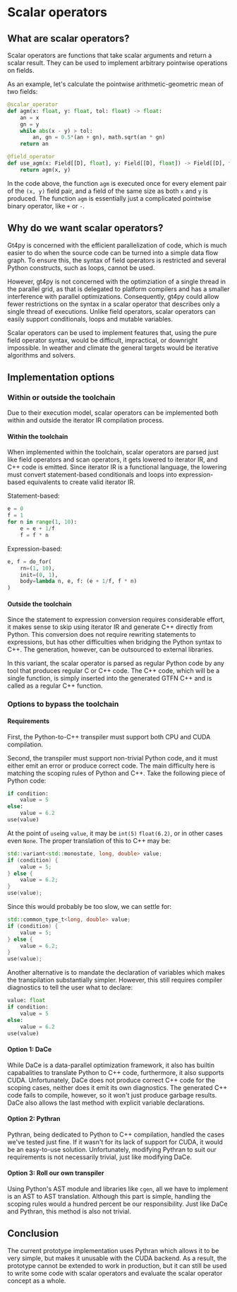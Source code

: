 # Scalar operators

## What are scalar operators?

Scalar operators are functions that take scalar arguments and return a scalar result. They can be used to implement arbitrary pointwise operations on fields.

As an example, let's calculate the pointwise arithmetic-geometric mean of two fields:

```python
@scalar_operator
def agm(x: float, y: float, tol: float) -> float:
    an = x
    gn = y
    while abs(x - y) > tol:
        an, gn = 0.5*(an + gn), math.sqrt(an * gn)
    return an

@field_operator
def use_agm(x: Field[[D], float], y: Field[[D], float]) -> Field[[D], float]:
    return agm(x, y)
```

In the code above, the function `agm` is executed once for every element pair of the `(x, y)` field pair, and a field of the same size as both `x` and `y` is produced. The function `agm` is essentially just a complicated pointwise binary operator, like `+` or `-`.


## Why do we want scalar operators?

Gt4py is concerned with the efficient parallelization of code, which is much easier to do when the source code can be turned into a simple data flow graph. To ensure this, the syntax of field operators is restricted and several Python constructs, such as loops, cannot be used.

However, gt4py is not concerned with the optimziation of a single thread in the parallel grid, as that is delegated to platform compilers and has a smaller interference with parallel optimizations. Consequently, gt4py could allow fewer restrictions on the syntax in a scalar operator that describes only a single thread of executions. Unlike field operators, scalar operators can easily support conditionals, loops and mutable variables.

Scalar operators can be used to implement features that, using the pure field operator syntax, would be difficult, impractical, or downright impossible. In weather and climate the general targets would be iterative algorithms and solvers. 

## Implementation options

### Within or outside the toolchain

Due to their execution model, scalar operators can be implemented both within and outside the iterator IR compilation process.

#### Within the toolchain

When implemented within the toolchain, scalar operators are parsed just like field operators and scan operators, it gets lowered to iterator IR, and C++ code is emitted. Since iterator IR is a functional language, the lowering must convert statement-based conditionals and loops into expression-based equivalents to create valid iterator IR.

Statement-based:
```python
e = 0
f = 1
for n in range(1, 10):
    e = e + 1/f
    f = f * n
```

Expression-based:
```python
e, f = do_for(
    rn=(1, 10),
    init=(0, 1),
    body=lambda n, e, f: (e + 1/f, f * n)
)
```

#### Outside the toolchain

Since the statement to expression conversion requires considerable effort, it makes sense to skip using iterator IR and generate C++ directly from Python. This conversion does not require rewriting statements to expressions, but has other difficulties when bridging the Python syntax to C++. The generation, however, can be outsourced to external libraries.

In this variant, the scalar operator is parsed as regular Python code by any tool that produces regular C or C++ code. The C++ code, which will be a single function, is simply inserted into the generated GTFN C++ and is called as a regular C++ function.

### Options to bypass the toolchain

#### Requirements

First, the Python-to-C++ transpiler must support both CPU and CUDA compilation.

Second, the transpiler must support non-trivial Python code, and it must either emit an error or produce correct code. The main difficulty here is matching the scoping rules of Python and C++. Take the following piece of Python code:

```python
if condition:
    value = 5
else:
    value = 6.2
use(value)
```

At the point of `use`ing `value`, it may be `int(5)` `float(6.2)`, or in other cases even `None`. The proper translation of this to C++ may be:

```c++
std::variant<std::monostate, long, double> value;
if (condition) {
    value = 5;
} else {
    value = 6.2;
}
use(value);
```

Since this would probably be too slow, we can settle for:
```c++
std::common_type_t<long, double> value;
if (condition) {
    value = 5;
} else {
    value = 6.2;
}
use(value);
```

Another alternative is to mandate the declaration of variables which makes the transpilation substantially simpler. However, this still requires compiler diagnostics to tell the user what to declare:
```python
value: float
if condition:
    value = 5
else:
    value = 6.2
use(value)
```

#### Option 1: DaCe

While DaCe is a data-parallel optimization framework, it also has builtin capabalities to translate Python to C++ code, furthermore, it also supports CUDA. Unfortunately, DaCe does not produce correct C++ code for the scoping cases, neither does it emit its own diagnostics. The generated C++ code fails to compile, however, so it won't just produce garbage results. DaCe also allows the last method with explicit variable declarations.

#### Option 2: Pythran

Pythran, being dedicated to Python to C++ compilation, handled the cases we've tested just fine. If it wasn't for its lack of support for CUDA, it would be an easy-to-use solution. Unfortunately, modifying Pythran to suit our requirements is not necessarily trivial, just like modifying DaCe.

#### Option 3: Roll our own transpiler

Using Python's AST module and libraries like `cgen`, all we have to implement is an AST to AST translation. Although this part is simple, handling the scoping rules would a hundred percent be our responsibility. Just like DaCe and Pythran, this method is also not trivial.

## Conclusion

The current prototype implementation uses Pythran which allows it to be very simple, but makes it unusable with the CUDA backend. As a result, the prototype cannot be extended to work in production, but it can still be used to write some code with scalar operators and evaluate the scalar operator concept as a whole.


